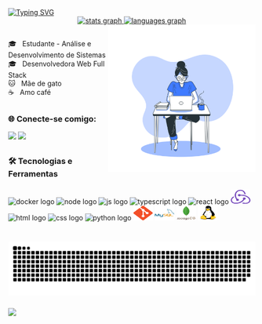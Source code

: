 
<div align="left">
<a href="https://git.io/typing-svg"><img src="https://readme-typing-svg.demolab.com?font=Courier&size=22&pause=1000&color=407BFF&width=435&lines=Ol%C3%A1!+Meu+nome+%C3%A9+Naiara+Martins+;Sou+Desenvolvedora+Full+Stack" alt="Typing SVG" /></a>
</div>

<div align="center">
  <a href="https://github.com/naiaraxavier">
    <img height="180em" src="https://github-readme-stats.vercel.app/api?username=naiaraxavier&hide_title=false&hide_rank=false&show_icons=true&count_private=true&disable_animations=false&theme=dark&locale=en&hide_border=false" height="150" alt="stats graph" />
    <img height="180em" src="https://github-readme-stats.vercel.app/api/top-langs/?username=naiaraxavier&layout=compact&langs_count=16&theme=dark" height="150" alt="languages graph" />
  </a>
</div>

<img align="right" height="300" src="./image.png"  />

##

🎓 &nbsp; Estudante - Análise e Desenvolvimento de Sistemas\
🎓 &nbsp; Desenvolvedora Web Full Stack\
🐱 &nbsp; Mãe de gato\
☕ &nbsp; Amo café

##

<h3 align="left">🌐 Conecte-se comigo:</h3>

<div align="left">
  <a href = "mailto:naiaraxf@gmail.com"><img src="https://img.shields.io/badge/-Gmail-%23333?style=for-the-badge&logo=gmail&logoColor=white" target="_blank"></a>
  <a href="https://www.linkedin.com/in/naiarafxmartins/" target="_blank"><img src="https://img.shields.io/badge/-LinkedIn-%230077B5?style=for-the-badge&logo=linkedin&logoColor=white" target="_blank"></a> 
</div>

##

<h3 align="left">🛠 Tecnologias e Ferramentas</h3>

###

<div align="left">
  <img alt="docker logo" height="30" width="40" src="https://cdn.jsdelivr.net/gh/devicons/devicon/icons/docker/docker-plain-wordmark.svg" />
  <img alt="node logo" height="30" width="40" src="https://cdn.jsdelivr.net/gh/devicons/devicon/icons/nodejs/nodejs-original.svg" />
  <img alt="js logo" height="30" width="40" src="https://cdn.jsdelivr.net/gh/devicons/devicon/icons/javascript/javascript-original.svg" />
  <img alt="typescript logo" height="30" width="40" src="https://cdn.jsdelivr.net/gh/devicons/devicon/icons/typescript/typescript-original.svg" />
  <img alt="react logo" height="30" width="40" src="https://cdn.jsdelivr.net/gh/devicons/devicon/icons/react/react-original.svg" />
  <img alt="redux logo" height="30" width="40" src="https://raw.githubusercontent.com/devicons/devicon/master/icons/redux/redux-original.svg" />
  <img alt="html logo" height="30" width="40" src="https://cdn.jsdelivr.net/gh/devicons/devicon/icons/html5/html5-original.svg" />
  <img alt="css logo" height="30" width="40" src="https://cdn.jsdelivr.net/gh/devicons/devicon/icons/css3/css3-original.svg" />
  <img alt="python logo" height="30" width="40" src="https://cdn.jsdelivr.net/gh/devicons/devicon/icons/python/python-original.svg" />
  <img alt="git" height="30" width="40" src="https://raw.githubusercontent.com/devicons/devicon/master/icons/git/git-original.svg" />
  <img alt="mysql" height="30" width="40" src="https://raw.githubusercontent.com/devicons/devicon/master/icons/mysql/mysql-original-wordmark.svg" />
  <img alt="mongdb" height="30" width="40" src="https://raw.githubusercontent.com/devicons/devicon/master/icons/mongodb/mongodb-original-wordmark.svg" />
  <img alt="linux" height="30" width="40" src="https://raw.githubusercontent.com/devicons/devicon/master/icons/linux/linux-original.svg" />
</div>

###

<br clear="both">
<img src="https://raw.githubusercontent.com/naiaraxavier/naiaraxavier/output/snake.svg" alt="Snake animation" />

###

<p align="left">
      <img src="https://komarev.com/ghpvc/?username=naiaraxavieri&label=Visitas">
</p>
